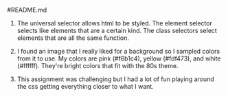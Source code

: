 #README.md

1. The universal selector allows html to be styled. The element selector selects like elements that are a certain kind. The class selectors select elements that are all the same function.

2. I found an image that I really liked for a background so I sampled colors from it to use. My colors are pink (#f6b1c4), yellow (#fdf473), and white (#ffffff). They're bright colors that fit with the 80s theme.

3. This assignment was challenging but I had a lot of fun playing around the css getting everything closer to what I want.
